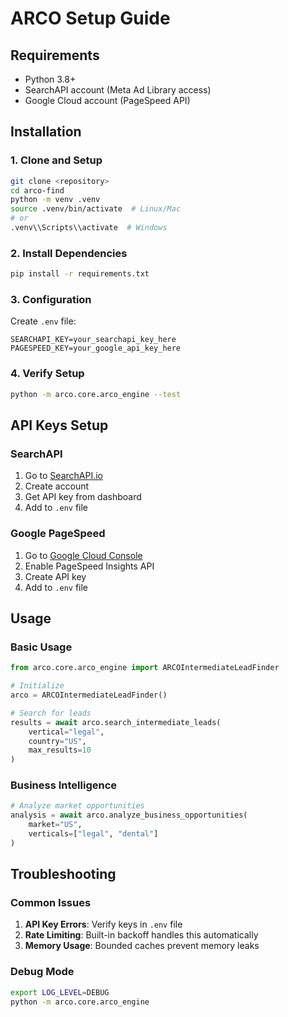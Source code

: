 # ARCO Setup Guide

## Requirements

- Python 3.8+
- SearchAPI account (Meta Ad Library access)
- Google Cloud account (PageSpeed API)

## Installation

### 1. Clone and Setup

```bash
git clone <repository>
cd arco-find
python -m venv .venv
source .venv/bin/activate  # Linux/Mac
# or
.venv\\Scripts\\activate  # Windows
```

### 2. Install Dependencies

```bash
pip install -r requirements.txt
```

### 3. Configuration

Create `.env` file:

```env
SEARCHAPI_KEY=your_searchapi_key_here
PAGESPEED_KEY=your_google_api_key_here
```

### 4. Verify Setup

```bash
python -m arco.core.arco_engine --test
```

## API Keys Setup

### SearchAPI

1. Go to [SearchAPI.io](https://searchapi.io)
2. Create account
3. Get API key from dashboard
4. Add to `.env` file

### Google PageSpeed

1. Go to [Google Cloud Console](https://console.cloud.google.com)
2. Enable PageSpeed Insights API
3. Create API key
4. Add to `.env` file

## Usage

### Basic Usage

```python
from arco.core.arco_engine import ARCOIntermediateLeadFinder

# Initialize
arco = ARCOIntermediateLeadFinder()

# Search for leads
results = await arco.search_intermediate_leads(
    vertical="legal",
    country="US",
    max_results=10
)
```

### Business Intelligence

```python
# Analyze market opportunities
analysis = await arco.analyze_business_opportunities(
    market="US",
    verticals=["legal", "dental"]
)
```

## Troubleshooting

### Common Issues

1. **API Key Errors**: Verify keys in `.env` file
2. **Rate Limiting**: Built-in backoff handles this automatically
3. **Memory Usage**: Bounded caches prevent memory leaks

### Debug Mode

```bash
export LOG_LEVEL=DEBUG
python -m arco.core.arco_engine
```
